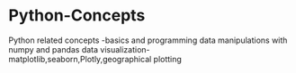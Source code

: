 # Python-Concepts
Python related concepts -basics and programming
data manipulations with numpy and pandas
data visualization-matplotlib,seaborn,Plotly,geographical plotting
